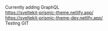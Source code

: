 Currently adding GraphQL
<br>
https://sveltekit-prismic-theme.netlify.app/
<br>
https://sveltekit-prismic-theme-dev.netlify.app/
<br>
Testing GIT